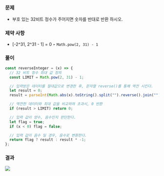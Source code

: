 ### 문제

- 부호 있는 32비트 정수가 주어지면 숫자를 반대로 반환 하시오.

### 제약 사항

- [-2^31, 2^31 - 1] = 0 ‣ `Math.pow(2, 31) - 1`

### 풀이

```js
const reverseInteger = (x) => {
  // 32 비트 정수 최대 값 정의
  const LIMIT = Math.pow(2, 31) - 1;

  // 입력받은 데이터를 절대값으로 변경한 후, 문자열 reverse()를 통해 역전 시킨다.
  let result = 0;
  result = parseInt(Math.abs(x).toString().split("").reverse().join(""));

  // 역전한 데이터와 최대 값을 비교하여 초과시, 0 반환
  if (result > LIMIT) return 0;

  // 입력 값이 양수, 음수인지 판단한다.
  let flag = true;
  if (x < 0) flag = false;

  // 입력 값이 음수 일 경우, 음수로 변환한다.
  return flag ? result : result * -1;
};
```

### 결과

![](https://user-images.githubusercontent.com/42952358/130929066-daa72ea3-1ceb-47e7-bd43-35b83af59730.png)
